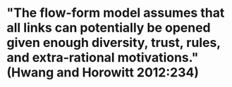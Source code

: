 # "The flow-form model assumes that all links can potentially be opened given enough diversity, trust, rules, and extra-rational motivations." (Hwang and Horowitt 2012:234)